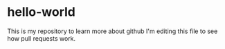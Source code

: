 # hello-world
This is my repository to learn more about github
I'm editing this file to see how pull requests work.
